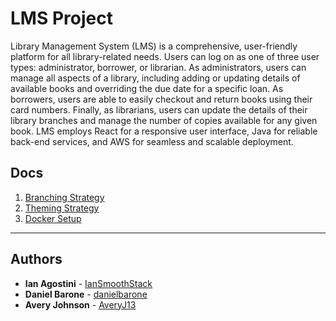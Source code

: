 # LMS Project

Library Management System (LMS) is a comprehensive, user-friendly platform for all library-related needs. Users can log on as one of three user types: administrator, borrower, or librarian. As administrators, users can manage all aspects of a library, including adding or updating details of available books and overriding the due date for a specific loan. As borrowers, users are able to easily checkout and return books using their card numbers. Finally, as librarians, users can update the details of their library branches and manage the number of copies available for any given book. LMS employs React for a responsive user interface, Java for reliable back-end services, and AWS for seamless and scalable deployment.

## Docs

1. [Branching Strategy](https://github.com/danielbarone/lms/blob/master/docs/branching-strategy.md)
2. [Theming Strategy](https://github.com/danielbarone/lms/blob/master/docs/theming-strategy.md)
3. [Docker Setup](https://docs.google.com/document/d/14yxD67teMb0_LDct1HYmoW2jotDMfJO-GUy2A-RTfxs/edit?usp=sharing)

- - - -

## Authors

* **Ian Agostini** - [IanSmoothStack](https://github.com/IanSmoothStack)
* **Daniel Barone** - [danielbarone](https://github.com/danielbarone)
* **Avery Johnson** - [AveryJ13](https://github.com/AveryJ13)
